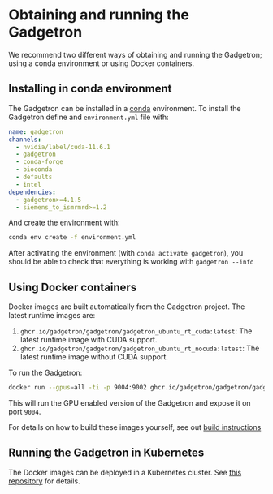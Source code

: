 # Obtaining and running the Gadgetron

We recommend two different ways of obtaining and running the Gadgetron; using a conda environment or using Docker containers.

## Installing in conda environment

The Gadgetron can be installed in a [conda](https://conda.io) environment. To install the Gadgetron define and `environment.yml` file with:

```yaml
name: gadgetron
channels:
  - nvidia/label/cuda-11.6.1
  - gadgetron
  - conda-forge
  - bioconda
  - defaults
  - intel
dependencies:
  - gadgetron>=4.1.5
  - siemens_to_ismrmrd>=1.2
```

And create the environment with:

```bash
conda env create -f environment.yml
```

After activating the environment (with `conda activate gadgetron`), you should be able to check that everything is working with `gadgetron --info`

## Using Docker containers

Docker images are built automatically from the Gadgetron project. The latest runtime images are:

1. `ghcr.io/gadgetron/gadgetron/gadgetron_ubuntu_rt_cuda:latest`: The latest runtime image with CUDA support.
1. `ghcr.io/gadgetron/gadgetron/gadgetron_ubuntu_rt_nocuda:latest`: The latest runtime image without CUDA support. 

To run the Gadgetron:

```bash
docker run --gpus=all -ti -p 9004:9002 ghcr.io/gadgetron/gadgetron/gadgetron_ubuntu_rt_cuda:latest
```

This will run the GPU enabled version of the Gadgetron and expose it on port `9004`.

For details on how to build these images yourself, see out [build instructions](building)

## Running the Gadgetron in Kubernetes

The Docker images can be deployed in a Kubernetes cluster. See [this repository](https://github.com/Microsoft/gadgetron-azure) for details.
